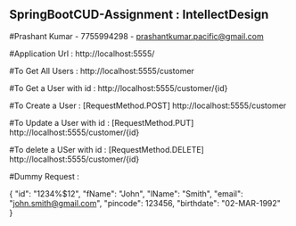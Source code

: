 ## SpringBootCUD-Assignment : IntellectDesign

#Prashant Kumar - 7755994298 - prashantkumar.pacific@gmail.com

#Application Url : http://localhost:5555/

#To Get All Users : http://localhost:5555/customer

#To Get a User with id : http://localhost:5555/customer/{id}

#To Create a User : [RequestMethod.POST] http://localhost:5555/customer 

#To Update a User with id  : [RequestMethod.PUT] http://localhost:5555/customer/{id} 

#To delete a USer with id  : [RequestMethod.DELETE] http://localhost:5555/customer/{id}

#Dummy Request : 

{
    "id": "1234%$12",
    "fName": "John",
    "lName": "Smith",
    "email": "john.smith@gmail.com",
    "pincode": 123456,
    "birthdate": "02-MAR-1992"   
}



